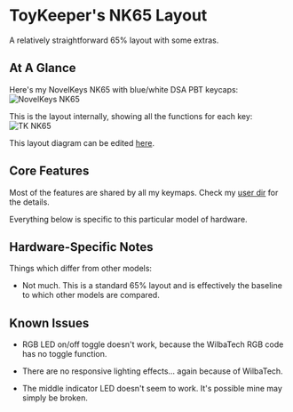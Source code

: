 ToyKeeper's NK65 Layout
=======================

A relatively straightforward 65% layout with some extras.

## At A Glance

Here's my NovelKeys NK65 with blue/white DSA PBT keycaps:
![NovelKeys NK65](http://toykeeper.net/keyboard/qmk/nk65-front-bright-blue.jpg)

This is the layout internally, showing all the functions for each key:
![TK NK65](http://toykeeper.net/keyboard/qmk/tk-nk65.png)

This layout diagram can be edited [here](http://www.keyboard-layout-editor.com/#/gists/565ca8abb5825d160f962226fb9d58b7).


## Core Features

Most of the features are shared by all my keymaps.  Check my
[user dir](../../../../../users/toykeeper)
for the details.

Everything below is specific to this particular model of hardware.


## Hardware-Specific Notes

Things which differ from other models:

  * Not much.  This is a standard 65% layout and is effectively the baseline to
    which other models are compared.


## Known Issues

  * RGB LED on/off toggle doesn't work, because the WilbaTech RGB code has no
    toggle function.

  * There are no responsive lighting effects... again because of WilbaTech.

  * The middle indicator LED doesn't seem to work.  It's possible mine may
    simply be broken.

